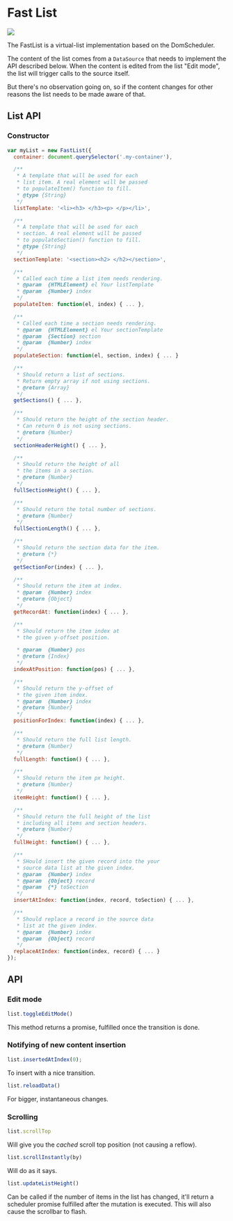 # Fast List
[![](https://travis-ci.org/gaia-components/fast-list.svg)](https://travis-ci.org/gaia-components/fast-list)

The FastList is a virtual-list implementation based on the DomScheduler.

The content of the list comes from a `DataSource` that needs to implement the API described
below. When the content is edited from the list "Edit mode", the list will trigger calls to the source itself.

But there's no observation going on, so if the content changes for other reasons the list needs to be made aware of that.

## List API
### Constructor

```js
var myList = new FastList({
  container: document.querySelector('.my-container'),

  /**
   * A template that will be used for each
   * list item. A real element will be passed
   * to populateItem() function to fill.
   * @type {String}
   */
  listTemplate: '<li><h3> </h3><p> </p></li>',

  /**
   * A template that will be used for each
   * section. A real element will be passed
   * to populateSection() function to fill.
   * @type {String}
   */
  sectionTemplate: '<section><h2> </h2></section>',

  /**
   * Called each time a list item needs rendering.
   * @param  {HTMLElement} el Your listTemplate
   * @param  {Number} index
   */
  populateItem: function(el, index) { ... },

  /**
   * Called each time a section needs rendering.
   * @param  {HTMLElement} el Your sectionTemplate
   * @param  {Section} section
   * @param  {Number} index
   */
  populateSection: function(el, section, index) { ... }

  /**
   * Should return a list of sections.
   * Return empty array if not using sections.
   * @return {Array}
   */
  getSections() { ... },

  /**
   * Should return the height of the section header.
   * Can return 0 is not using sections.
   * @return {Number}
   */
  sectionHeaderHeight() { ... },

  /**
   * Should return the height of all
   * the items in a section.
   * @return {Number}
   */
  fullSectionHeight() { ... },

  /**
   * Should return the total number of sections.
   * @return {Number}
   */
  fullSectionLength() { ... },

  /**
   * Should return the section data for the item.
   * @return {*}
   */
  getSectionFor(index) { ... },

  /**
   * Should return the item at index.
   * @param  {Number} index
   * @return {Object}
   */
  getRecordAt: function(index) { ... },

  /**
   * Should return the item index at
   * the given y-offset position.

   * @param  {Number} pos
   * @return {Index}
   */
  indexAtPosition: function(pos) { ... },

  /**
   * Should return the y-offset of
   * the given item index.
   * @param  {Number} index
   * @return {Number}
   */
  positionForIndex: function(index) { ... },

  /**
   * Should return the full list length.
   * @return {Number}
   */
  fullLength: function() { ... },

  /**
   * Should return the item px height.
   * @return {Number}
   */
  itemHeight: function() { ... },

  /**
   * Should return the full height of the list
   * including all items and section headers.
   * @return {Number}
   */
  fullHeight: function() { ... },

  /**
   * SHould insert the given record into the your
   * source data list at the given index.
   * @param  {Number} index
   * @param  {Object} record
   * @param  {*} toSection
   */
  insertAtIndex: function(index, record, toSection) { ... },

  /**
   * Should replace a record in the source data
   * list at the given index.
   * @param  {Number} index
   * @param  {Object} record
   */
  replaceAtIndex: function(index, record) { ... }
});
```

## API

### Edit mode

```js
list.toggleEditMode()
```

This method returns a promise, fulfilled once the transition is done.

### Notifying of new content insertion

```js
list.insertedAtIndex(0);
```

To insert with a nice transition.

```js
list.reloadData()
```

For bigger, instantaneous changes.

### Scrolling

```js
list.scrollTop
```

Will give you the *cached* scroll top position (not causing a reflow).

```js
list.scrollInstantly(by)
```

Will do as it says.

```js
list.updateListHeight()
```

Can be called if the number of items in the list has changed, it'll return a scheduler promise fulfilled after the mutation is executed. This will also cause the scrollbar to flash.
